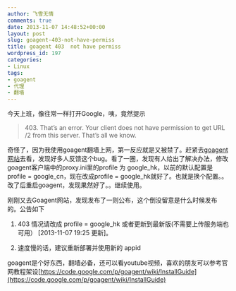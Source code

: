 ```yaml
---
author: 飞雪无情
comments: true
date: 2013-11-07 14:48:52+00:00
layout: post
slug: goagent-403-not-have-permiss
title: goagent 403  not have permiss
wordpress_id: 197
categories:
- Linux
tags:
- goagent
- 代理
- 翻墙
---
```


今天上班，像往常一样打开Google，咦，竟然提示


<blockquote>403. That’s an error.
Your client does not have permission to get URL /2 from this server. That’s all we know.</blockquote>


奇怪了，因为我使用goagent翻墙上网，第一反应就是又被禁了。赶紧去[goagent网站](https://code.google.com/p/goagent/)去看，发现好多人反馈这个bug。看了一圈，发现有人给出了解决办法，修改goagent客户端中的proxy.ini里的profile 为 google_hk，以前的默认配置是profile = google_cn，现在改成profile = google_hk就好了。也就是换个配置。。改了后重启goagent，发现果然好了。。继续使用。



刚刚又去Goagent网站，发现发布了一则公布，这个倒没留意是什么时候发布的。公告如下



	
  1. 403 情况请改成 profile = google_hk 或者更新到最新版(不需要上传服务端也可用） [2013-11-07 19:25 更新]。

	
  2. 速度慢的话，建议重新部署并使用新的 appid


goagent是个好东西，翻墙必备，还可以看youtube视频，喜欢的朋友可以参考官网教程架设[https://code.google.com/p/goagent/wiki/InstallGuide](https://code.google.com/p/goagent/wiki/InstallGuide)
